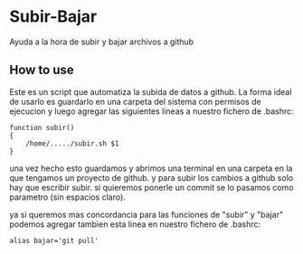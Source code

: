 # Subir-Bajar
Ayuda a la hora de subir y bajar archivos a github

## How to use
Este es un script que automatiza la subida de datos a github. La forma ideal de usarlo es guardarlo en una 
carpeta del sistema con permisos de ejecucion y luego agregar las siguientes lineas a nuestro fichero de .bashrc:
```
function subir()
{
    /home/...../subir.sh $1
}
```
una vez hecho esto guardamos y abrimos una terminal en una carpeta en la que tengamos un proyecto de github.
y para subir los cambios a github solo hay que escribir subir. si quieremos ponerle un commit se lo pasamos como 
parametro (sin espacios claro).

ya si queremos mas concordancia para las funciones de "subir" y "bajar" podemos agregar tambien esta linea en nuestro fichero de .bashrc:

`alias bajar='git pull'`
